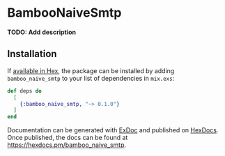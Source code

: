 # BambooNaiveSmtp

**TODO: Add description**

## Installation

If [available in Hex](https://hex.pm/docs/publish), the package can be installed
by adding `bamboo_naive_smtp` to your list of dependencies in `mix.exs`:

```elixir
def deps do
  [
    {:bamboo_naive_smtp, "~> 0.1.0"}
  ]
end
```

Documentation can be generated with [ExDoc](https://github.com/elixir-lang/ex_doc)
and published on [HexDocs](https://hexdocs.pm). Once published, the docs can
be found at <https://hexdocs.pm/bamboo_naive_smtp>.

